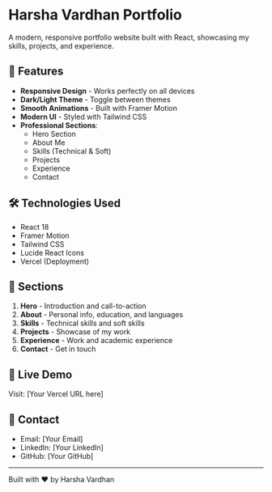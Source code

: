 # Harsha Vardhan Portfolio

A modern, responsive portfolio website built with React, showcasing my skills, projects, and experience.

## 🚀 Features

- **Responsive Design** - Works perfectly on all devices
- **Dark/Light Theme** - Toggle between themes
- **Smooth Animations** - Built with Framer Motion
- **Modern UI** - Styled with Tailwind CSS
- **Professional Sections**:
  - Hero Section
  - About Me
  - Skills (Technical & Soft)
  - Projects
  - Experience
  - Contact

## 🛠️ Technologies Used

- React 18
- Framer Motion
- Tailwind CSS
- Lucide React Icons
- Vercel (Deployment)

## 📱 Sections

1. **Hero** - Introduction and call-to-action
2. **About** - Personal info, education, and languages
3. **Skills** - Technical skills and soft skills
4. **Projects** - Showcase of my work
5. **Experience** - Work and academic experience
6. **Contact** - Get in touch

## 🚀 Live Demo

Visit: [Your Vercel URL here]

## 📧 Contact

- Email: [Your Email]
- LinkedIn: [Your LinkedIn]
- GitHub: [Your GitHub]

---

Built with ❤️ by Harsha Vardhan